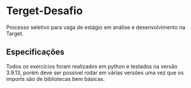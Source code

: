 # Terget-Desafio
Processo seletivo para vaga de estágio em análise e desenvolvimento na Target.
## Especificações
Todos os exercícios foram realizados em python e testados na versão 3.9.13, porém deve ser possível rodar em várias versões uma vez que os imports são de bibliotecas bem básicas.
